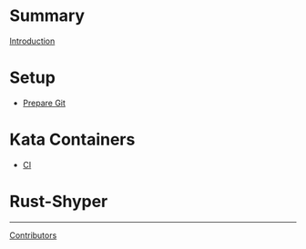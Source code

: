 # Summary

[Introduction](README.md)

# Setup

- [Prepare Git](setup/prepare_git.md)

# Kata Containers

- [CI](kata-containers/CI.md)

# Rust-Shyper

-----------

[Contributors](misc/contributors.md)